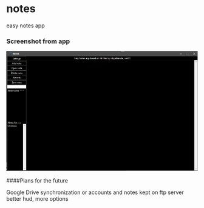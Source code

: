 # notes
easy notes app

### Screenshot from app
![](bbb.png)

####Plans for the future

Google Drive synchronization 
or
accounts and notes kept on ftp server
better hud, more options
